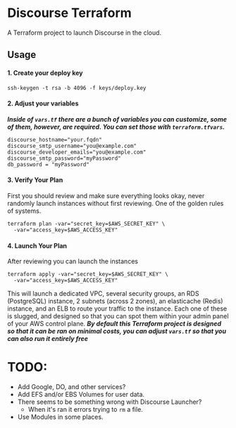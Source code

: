 # Discourse Terraform

A Terraform project to launch Discourse in the cloud.

## Usage
#### 1. Create your deploy key

```
ssh-keygen -t rsa -b 4096 -f keys/deploy.key
```

#### 2. Adjust your variables

***Inside of `vars.tf` there are a bunch of variables you can customize, some of them, however, are required.  You can set those with `terraform.tfvars`.***

```
discourse_hostname="your.fqdn"
discourse_smtp_username="you@example.com"
discourse_developer_emails="you@example.com"
discourse_smtp_password="myPassword"
db_password = "myPassword"
```

#### 3. Verify Your Plan

First you should review and make sure everything looks okay, never randomly launch instances without first reviewing.  One of the golden rules of systems.

```
terraform plan -var="secret_key=$AWS_SECRET_KEY" \
  -var="access_key=$AWS_ACCESS_KEY"
```

#### 4. Launch Your Plan

After reviewing you can launch the instances

```
terraform apply -var="secret_key=$AWS_SECRET_KEY" \
  -var="access_key=$AWS_ACCESS_KEY"
```

This will launch a dedicated VPC, several security groups, an RDS (PostgreSQL) instance, 2 subnets (across 2 zones), an elasticache (Redis) instance, and an ELB to route your traffic to the instance.  Each one of these is slugged, and designed so that you can spot them within your admin panel of your AWS control plane. ***By default this Terraform project is designed so that it can be ran on minimal costs, you can adjust `vars.tf` so that you can also run it entirely free***


# TODO:

- Add Google, DO, and other services?
- Add EFS and/or EBS Volumes for user data.
- There seems to be something wrong with Discourse Launcher?
  - When it's ran it errors trying to `rm` a file.
- Use Modules in some places.

